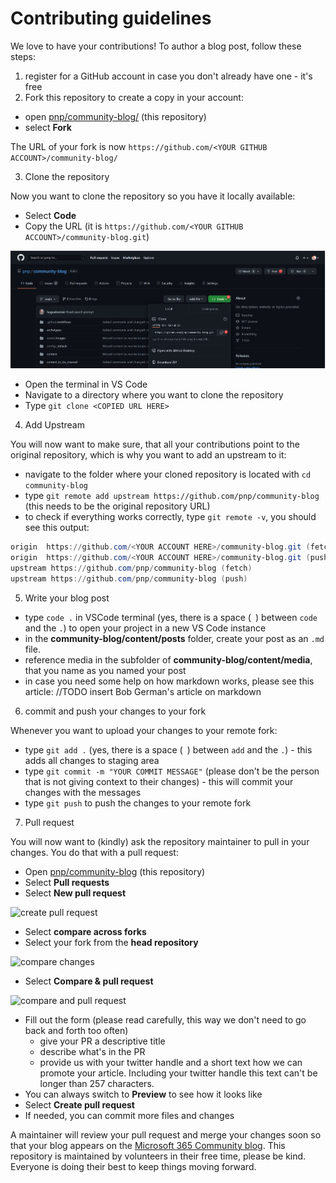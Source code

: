 # Contributing guidelines

We love to have your contributions! To author a blog post, follow these steps:

1. register for a GitHub account in case you don't already have one - it's free
2. Fork this repository to create a copy in your account:

- open [pnp/community-blog/](https://github.com/pnp/community-blog/) (this repository)
- select **Fork**

The URL of your fork is now `https://github.com/<YOUR GITHUB ACCOUNT>/community-blog/`

3. Clone the repository

Now you want to clone the repository so you have it locally available:

- Select **Code**
- Copy the URL (it is `https://github.com/<YOUR GITHUB ACCOUNT>/community-blog.git`)

![fork repository](community-blog/assets/GitHub-forkclone.png)

- Open the terminal in VS Code
- Navigate to a directory where you want to clone the repository
- Type `git clone <COPIED URL HERE>`

4. Add Upstream

You will now want to make sure, that all your contributions point to the original repository, which is why you want to add an upstream to it:

- navigate to the folder where your cloned repository is located with `cd community-blog`
- type `git remote add upstream https://github.com/pnp/community-blog` (this needs to be the original repository URL)
- to check if everything works correctly, type `git remote -v`, you should see this output:

```powershell
origin  https://github.com/<YOUR ACCOUNT HERE>/community-blog.git (fetch)
origin  https://github.com/<YOUR ACCOUNT HERE>/community-blog.git (push)
upstream https://github.com/pnp/community-blog (fetch)
upstream https://github.com/pnp/community-blog (push)
```

5. Write your blog post

- type `code .` in VSCode terminal (yes, there is a space (` `) between `code` and the `.`) to open your project in a new VS Code instance
- in the **community-blog/content/posts** folder, create your post as an `.md` file.
- reference media in the subfolder of **community-blog/content/media**, that you name as you named your post
- in case you need some help on how markdown works, please see this article:
//TODO insert Bob German's article on markdown

6. commit and push your changes to your fork

Whenever you want to upload your changes to your remote fork:

- type `git add .` (yes, there is a space (` `) between `add` and the `.`) - this adds all changes to staging area
- type `git commit -m "YOUR COMMIT MESSAGE"` (please don't be the person that is not giving context to their changes) - this will commit your changes with the messages
- type `git push` to push the changes to your remote fork

7. Pull request

You will now want to (kindly) ask the repository maintainer to pull in your changes. You do that with a pull request:

- Open [pnp/community-blog](https://github.com/pnp/community-blog) (this repository)
- Select **Pull requests**
- Select **New pull request**

![create pull request](/docs/img/create-pr.png)

- Select **compare across forks**
- Select your fork from the **head repository**

![compare changes](/docs/img/create-pr.png)

- Select **Compare & pull request**

![compare and pull request](/docs/img/compare-and-pr.png)

- Fill out the form (please read carefully, this way we don't need to go back and forth too often)
  - give your PR a descriptive title
  - describe what's in the PR
  - provide us with your twitter handle and a short text how we can promote your article. Including your twitter handle this text can't be longer than 257 characters.
- You can always switch to **Preview** to see how it looks like
- Select **Create pull request**
- If needed, you can commit more files and changes

A maintainer will review your pull request and merge your changes soon so that your blog appears on the [Microsoft 365 Community blog](https://pnp.github.io/community-blog/). This repository is maintained by volunteers in their free time, please be kind. Everyone is doing their best to keep things moving forward.

